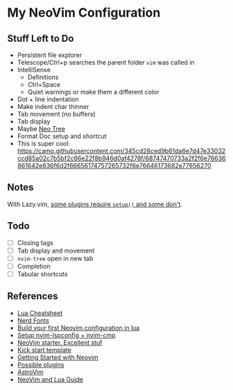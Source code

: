 # My NeoVim Configuration

## Stuff Left to Do

- Persistent file explorer
- Telescope/Ctrl+p searches the parent folder `vim` was called in
- IntelliSense
  - Definitions
  - Ctrl+Space
  - Quiet warnings or make them a different color
- Dot + line indentation
- Make indent char thinner
- Tab movement (no buffers)
- Tab display
- Maybe [Neo Tree](https://github.com/nvim-neo-tree/neo-tree.nvim)
- Format Doc setup and shortcut
- This is super cool: https://camo.githubusercontent.com/345cd28ced9b61da6e7d47e33032ccd85a02c7b5bf2c66e22f8b946d0af4278f/68747470733a2f2f6e76636861642e636f6d2f66656174757265732f6e76646173682e77656270

## Notes

With Lazy.vim, [some plugins require `setup()` and some don't](https://stackoverflow.com/questions/76808040/lazyvim-why-do-some-neovim-plugins-need-require-and-setup-functions-to-be-c).

## Todo

- [ ] Closing tags
- [ ] Tab display and movement
- [ ] `nvim-tree` open in new tab
- [ ] Completion
- [ ] Tabular shortcuts

## References

- [Lua Cheatsheet](https://learnxinyminutes.com/docs/lua/)
- [Nerd Fonts](https://www.nerdfonts.com/cheat-sheet)
- [Build your first Neovim configuration in lua](https://vonheikemen.github.io/devlog/tools/build-your-first-lua-config-for-neovim/)
- [Setup nvim-lspconfig + nvim-cmp](https://vonheikemen.github.io/devlog/tools/setup-nvim-lspconfig-plus-nvim-cmp/)
- [NeoVim starter. Excellent stuf](https://github.com/VonHeikemen/nvim-starter/)
- [Kick start template](https://github.com/nvim-lua/kickstart.nvim/blob/master/init.lua)
- [Getting Started with Neovim](https://bryankegley.me/posts/nvim-getting-started/)
- [Possible plugins](https://github.com/moll/vim-bbye)
- [AstroVim](https://github.com/AstroNvim/AstroNvim/blob/main/init.lua)
- [NeoVim and Lua Guide](https://github.com/nanotee/nvim-lua-guide)

